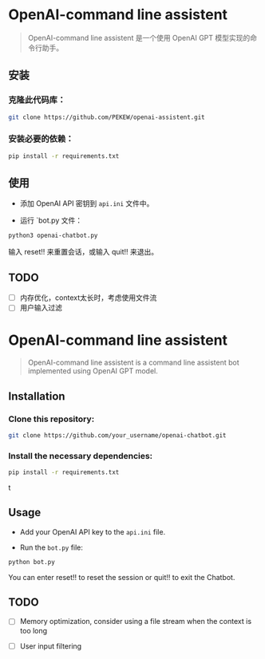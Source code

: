 # OpenAI-command line assistent

> OpenAI-command line assistent 是一个使用 OpenAI GPT 模型实现的命令行助手。


## 安装

### 克隆此代码库：

```bash
git clone https://github.com/PEKEW/openai-assistent.git
```

### 安装必要的依赖：


```bash
pip install -r requirements.txt
```

## 使用

- 添加 OpenAI API 密钥到 `api.ini` 文件中。

- 运行 `bot.py 文件：


```bash
python3 openai-chatbot.py
```

输入 reset!! 来重置会话，或输入 quit!! 来退出。


## TODO

- [ ] 内存优化，context太长时，考虑使用文件流
- [ ] 用户输入过滤

# OpenAI-command line assistent

> OpenAI-command line assistent is a command line assistent bot implemented using OpenAI GPT model.

## Installation

### Clone this repository:

```bash
git clone https://github.com/your_username/openai-chatbot.git
```

### Install the necessary dependencies:


```bash
pip install -r requirements.txt
```
t

## Usage

- Add your OpenAI API key to the `api.ini` file.

- Run the `bot.py` file:


```bash
python bot.py
```

You can enter reset!! to reset the session or quit!! to exit the Chatbot.

## TODO

- [ ] Memory optimization, consider using a file stream when the context is too long 
- [ ] User input filtering


